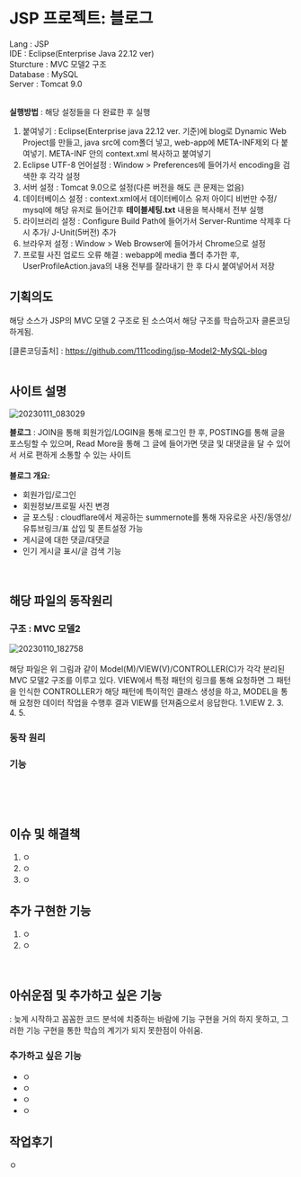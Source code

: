 # JSP 프로젝트: 블로그
Lang : JSP <br/>
IDE : Eclipse(Enterprise Java 22.12 ver) <br/>
Sturcture : MVC 모델2 구조<br/>
Database : MySQL<br/>
Server : Tomcat 9.0<br/><br/>

**실행방법** : 해당 설정들을 다 완료한 후 실행
1. 붙여넣기 : Eclipse(Enterprise java 22.12 ver. 기준)에 blog로 Dynamic Web Project를 만들고, java src에 com폴더 넣고, web-app에 META-INF제외 다 붙여넣기. META-INF 안의 context.xml 복사하고 붙여넣기 
2. Eclipse UTF-8 언어설정 : Window > Preferences에 들어가서 encoding을 검색한 후 각각 설정
3. 서버 설정 : Tomcat 9.0으로 설정(다른 버전을 해도 큰 문제는 없음)
4. 데이터베이스 설정 : context.xml에서 데이터베이스 유저 아이디 비번만 수정/ mysql에 해당 유저로 들어간후 **테이블세팅.txt** 내용을 복사해서 전부 실행
5. 라이브러리 설정 : Configure Build Path에 들어가서 Server-Runtime 삭제후 다시 추가/ J-Unit(5버전) 추가 <br/>
6. 브라우저 설정 : Window > Web Browser에 들어가서 Chrome으로 설정<br/>
7. 프로필 사진 업로드 오류 해결 : webapp에 media 폴더 추가한 후, UserProfileAction.java의 내용 전부를 잘라내기 한 후 다시 붙여넣어서 저장

## 기획의도
해당 소스가 JSP의 MVC 모델 2 구조로 된 소스여서 해당 구조를 학습하고자 클론코딩 하게됨.  

[클론코딩출처] : https://github.com/111coding/jsp-Model2-MySQL-blog
<br/><br/>
## 사이트 설명
![20230111_083029](https://user-images.githubusercontent.com/117807082/211684132-87d0c0b6-709a-4da8-a5fd-fec654e80605.png)
  
**블로그** : JOIN을 통해 회원가입/LOGIN을 통해 로그인 한 후, POSTING를 통해 글을 포스팅할 수 있으며, Read More을 통해 그 글에 들어가면 댓글 및 대댓글을 달 수 있어서 서로 편하게 소통할 수 있는 사이트
 <br/><br/>
 **블로그 개요:** 
 + 회원가입/로그인 
 + 회원정보/프로필 사진 변경
 + 글 포스팅 : cloudflare에서 제공하는 summernote를 통해 자유로운 사진/동영상/유튜브링크/표 삽입 및 폰트설정 가능
 + 게시글에 대한 댓글/대댓글
 + 인기 게시글 표시/글 검색 기능
 <br/><br/><br/> 
## 해당 파일의 동작원리


### 구조 : MVC 모델2
![20230110_182758](https://user-images.githubusercontent.com/117807082/211515832-4d498662-a6e3-4067-92ba-54ea8cf0afc5.png)
<br/><br/>
해당 파일은 위 그림과 같이 Model(M)/VIEW(V)/CONTROLLER(C)가 각각 분리된 MVC 모델2 구조를 이루고 있다. VIEW에서 특정 패턴의 링크를 통해 요청하면 그 패턴을 인식한 CONTROLLER가 해당 패턴에 특이적인 클래스 생성을 하고, MODEL을 통해 요청한 데이터 작업을 수행후 결과 VIEW를 던져줌으로서 응답한다.
1.VIEW
2.
3.
4.
5.

### 동작 원리 

###  기능
<br/><br/><br/>

## 이슈 및 해결책
1. ㅇ 
2. ㅇ
3. ㅇ


## 추가 구현한 기능
1. ㅇ
2. ㅇ<br/><br/><br/>

## 아쉬운점 및 추가하고 싶은 기능
: 늦게 시작하고 꼼꼼한 코드 분석에 치중하는 바람에 기능 구현을 거의 하지 못하고, 그러한 기능 구현을 통한 학습의 계기가 되지 못한점이 아쉬움.

### 추가하고 싶은 기능
+ ㅇ
+ ㅇ
+ ㅇ
+ ㅇ

## 작업후기
ㅇ
